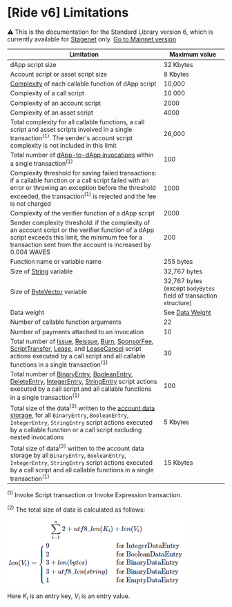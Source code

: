 # [Ride v6] Limitations

:warning: This is the documentation for the Standard Library version 6, which is currently available for [Stagenet](/en/blockchain/blockchain-network/) only. [Go to Mainnet version](/en/ride/limits/)

| Limitation | Maximum value |
|---|---|
| dApp script size | 32 Kbytes |
| Account script or asset script size | 8 Kbytes |
| [Complexity](/en/ride/base-concepts/complexity) of each callable function of dApp script | 10,000 |
| Complexity of a call script | 10&nbsp;000 |
| Complexity of an account script | 2000 |
| Complexity of an asset script | 4000 |
| Total complexity for all callable functions, a call script and asset scripts involved in a single transaction<sup>(1)</sup>. The sender's account script complexity is not included in this limit | 26,000 |
| Total number of [dApp-to-dApp invocations](/en/ride/advanced/dapp-to-dapp) within a single transaction<sup>(1)</sup> | 100 |
| Complexity threshold for saving failed transactions: if a callable function or a call script failed with an error or throwing an exception before the threshold exceeded, the transaction<sup>(1)</sup> is rejected and the fee is not charged | 1000 |
| Complexity of the verifier function of a dApp script | 2000 |
| Sender complexity threshold: if the complexity of an account script or the verifier function of a dApp script exceeds this limit, the minimum fee for a transaction sent from the account is increased by 0.004 WAVES | 200 |
| Function name or variable name | 255 bytes |
| Size of [String](/en/ride/data-types/string) variable | 32,767 bytes |
| Size of [ByteVector](/en/ride/data-types/byte-vector) variable | 32,767 bytes (except `bodyBytes` field of transaction structure) |
| Data weight | See [Data Weight](/en/ride/limits/weight) |
| Number of callable function arguments | 22 |
| Number of payments attached to an invocation | 10 |
| Total number of [Issue](/en/ride/structures/script-actions/issue), [Reissue](/en/ride/structures/script-actions/reissue), [Burn](/en/ride/structures/script-actions/burn), [SponsorFee](/en/ride/structures/script-actions/sponsor-fee), [ScriptTransfer](/en/ride/structures/script-actions/script-transfer), [Lease](/en/ride/structures/script-actions/lease), and [LeaseCancel](/en/ride/structures/script-actions/lease-cancel) script actions executed by a call script and all callable functions in a single transaction<sup>(1)</sup> | 30 |
| Total number of [BinaryEntry](/en/ride/structures/script-actions/binary-entry), [BooleanEntry](/en/ride/structures/script-actions/boolean-entry), [DeleteEntry](/en/ride/structures/script-actions/delete-entry), [IntegerEntry](/en/ride/structures/script-actions/int-entry), [StringEntry](/en/ride/structures/script-actions/string-entry) script actions executed by a call script and all callable functions in a single transaction<sup>(1)</sup> | 100 |
| Total size of the data<sup>(2)</sup> written to the [account data storage](/en/blockchain/account/account-data-storage), for all `BinaryEntry`, `BooleanEntry`, `IntegerEntry`, `StringEntry` script actions executed by a callable function or a call script excluding nested invocations | 5 Kbytes |
| Total size of data<sup>(2)</sup> written to the account data storage by all `BinaryEntry`, `BooleanEntry`, `IntegerEntry`, `StringEntry` script actions executed by a call script and all callable functions in a single transaction<sup>(1)</sup> | 15 Kbytes |

<sup>(1)</sup> Invoke Script transaction or Invoke Expression transaction.

<sup>(2)</sup> The total size of data is calculated as follows:

   ![](./_assets/data-limit.png)

   Here <i>K</i><sub><i>i</i></sub> is an entry key, <i>V</i><sub><i>i</i></sub> is an entry value.